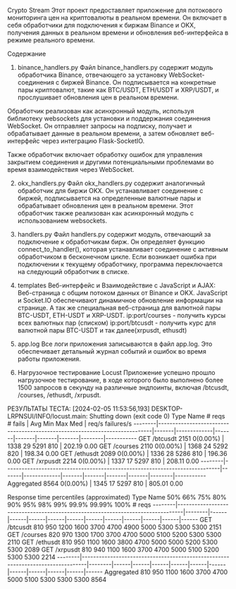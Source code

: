 Crypto Stream
Этот проект предоставляет приложение для потокового мониторинга цен на криптовалюты в реальном времени. Он включает в себя обработчики для подключения к биржам Binance и OKX, получения данных в реальном времени и обновления веб-интерфейса в режиме реального времени.

Содержание
1. binance_handlers.py
Файл binance_handlers.py содержит модуль обработчика Binance, отвечающего за установку WebSocket-соединения с биржей Binance. Он подписывается на конкретные пары криптовалют, такие как BTC/USDT, ETH/USDT и XRP/USDT, и прослушивает обновления цен в реальном времени.

Обработчик реализован как асинхронный модуль, используя библиотеку websockets для установки и поддержания соединения WebSocket. Он отправляет запросы на подписку, получает и обрабатывает данные в реальном времени, а затем обновляет веб-интерфейс через интеграцию Flask-SocketIO.

Также обработчик включает обработку ошибок для управления закрытием соединения и другими потенциальными проблемами во время взаимодействия через WebSocket.

2. okx_handlers.py
Файл okx_handlers.py содержит аналогичный обработчик для биржи OKX. Он устанавливает соединение с биржей, подписывается на определенные валютные пары и обрабатывает обновления цен в реальном времени. Этот обработчик также реализован как асинхронный модуль с использованием websockets.

3. handlers.py
Файл handlers.py содержит модуль, отвечающий за подключение к обработчикам бирж. Он определяет функцию connect_to_handler(), которая устанавливает соединение с активным обработчиком в бесконечном цикле. Если возникает ошибка при подключении к текущему обработчику, программа переключается на следующий обработчик в списке.

4. templates
Веб-интерфейс и Взаимодействие с JavaScript и AJAX: Веб-страница с общим потоком данных от Binance и OKX. JavaScript и Socket.IO обеспечивают динамичное обновление информации на странице. А так же специальная веб-страница для валютной пары BTC-USDT, ETH-USDT и XRP-USDT.
ip:port/courses - получить курсы всех валютных пар (списком)
ip:port/btcusdt - получить курс для валютной пары BTC-USDT и так далее(xrpusdt, ethusdt)

5. app.log
Все логи приложения записываются в файл app.log. Это обеспечивает детальный журнал событий и ошибок во время работы приложения.

6. Нагрузочное тестирование Locust
Приложение успешно прошло нагрузочное тестирование, в ходе которого было выполнено более 1500 запросов в секунду на различные эндпоинты, включая /btcusdt, /courses, /ethusdt, /xrpusdt.

РЕЗУЛЬТАТЫ ТЕСТА:
[2024-02-05 11:53:56,193] DESKTOP-LRPNSUI/INFO/locust.main: Shutting down (exit code 0)
Type     Name                                                                          # reqs      # fails |    Avg     Min     Max    Med |   req/s  failures/s
--------|----------------------------------------------------------------------------|-------|-------------|-------|-------|-------|-------|--------|-----------
GET      /btcusdt                                                                        2151     0(0.00%) |   1338      29    5291    810 |  202.19        0.00
GET      /courses                                                                        2110     0(0.00%) |   1368      24    5292    820 |  198.34        0.00
GET      /ethusdt                                                                        2089     0(0.00%) |   1336      28    5286    810 |  196.36        0.00
GET      /xrpusdt                                                                        2214     0(0.00%) |   1337      17    5297    810 |  208.11        0.00
--------|----------------------------------------------------------------------------|-------|-------------|-------|-------|-------|-------|--------|-----------
         Aggregated                                                                      8564     0(0.00%) |   1345      17    5297    810 |  805.01        0.00

Response time percentiles (approximated)
Type     Name                                                                                  50%    66%    75%    80%    90%    95%    98%    99%  99.9% 99.99%   100% # reqs
--------|--------------------------------------------------------------------------------|--------|------|------|------|------|------|------|------|------|------|------|------
GET      /btcusdt                                                                              810    950   1200   1600   3700   4700   4900   5000   5300   5300   5300   2151
GET      /courses                                                                              820    970   1300   1700   3700   4700   5000   5100   5200   5300   5300   2110
GET      /ethusdt                                                                              810    950   1100   1600   3800   4700   5000   5000   5200   5300   5300   2089
GET      /xrpusdt                                                                              810    940   1100   1600   3700   4700   5000   5100   5200   5300   5300   2214
--------|--------------------------------------------------------------------------------|--------|------|------|------|------|------|------|------|------|------|------|------
         Aggregated                                                                            810    950   1100   1600   3700   4700   5000   5100   5300   5300   5300   8564
